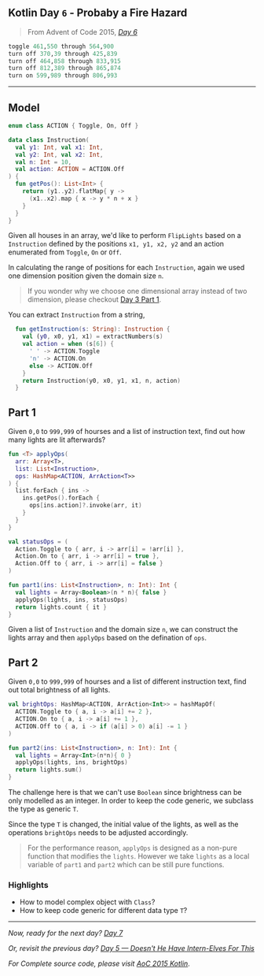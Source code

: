 ## Kotlin Day `6` - Probaby a Fire Hazard

> From Advent of Code 2015, [*Day 6*](https://adventofcode.com/2015/day/6)


```fortran
toggle 461,550 through 564,900
turn off 370,39 through 425,839
turn off 464,858 through 833,915
turn off 812,389 through 865,874
turn on 599,989 through 806,993
```



---

## Model

```kotlin
enum class ACTION { Toggle, On, Off }

data class Instruction(
  val y1: Int, val x1: Int,
  val y2: Int, val x2: Int,
  val n: Int = 10,
  val action: ACTION = ACTION.Off
) {
  fun getPos(): List<Int> {
    return (y1..y2).flatMap{ y ->
      (x1..x2).map { x -> y * n + x }
    }
  }
}
```

Given all houses in an array, we'd like to perform `FlipLights` based on a `Instruction` defined by the positions `x1, y1, x2, y2`  and an action enumerated from  `Toggle`, `On` or `Off`.

In calculating the range of positions for each `Instruction`, again we used one dimension position given the domain size `n`.

> If you wonder why we choose one dimensional array instead of two dimension, please checkout [Day 3 Part 1]().

You can extract `Instruction` from a string,

```kotlin
  fun getInstruction(s: String): Instruction {
    val (y0, x0, y1, x1) = extractNumbers(s)
    val action = when (s[6]) {
      ' ' -> ACTION.Toggle
      'n' -> ACTION.On
      else -> ACTION.Off
    }
    return Instruction(y0, x0, y1, x1, n, action)
  }
```



## Part 1

Given `0,0` to `999,999` of hourses and a list of instruction text, find out how many lights are lit afterwards?

```kotlin
fun <T> applyOps(
  arr: Array<T>,
  list: List<Instruction>,
  ops: HashMap<ACTION, ArrAction<T>>
) {
  list.forEach { ins ->
    ins.getPos().forEach {
      ops[ins.action]?.invoke(arr, it)
    }
  }
}

val statusOps = (
  Action.Toggle to { arr, i -> arr[i] = !arr[i] },
  Action.On to { arr, i -> arr[i] = true },
  Action.Off to { arr, i -> arr[i] = false }
)

fun part1(ins: List<Instruction>, n: Int): Int {
  val lights = Array<Boolean>(n * n){ false }
  applyOps(lights, ins, statusOps)
  return lights.count { it }
}
```

Given a list of `Instruction` and the domain size `n`, we can construct the  lights array and then  `applyOps` based on the defination of `ops`. 

## Part 2

Given `0,0` to `999,999` of hourses and a list of different instruction text, find out total brightness of all lights.

```kotlin
val brightOps: HashMap<ACTION, ArrAction<Int>> = hashMapOf(
  ACTION.Toggle to { a, i -> a[i] += 2 },
  ACTION.On to { a, i -> a[i] += 1 },
  ACTION.Off to { a, i -> if (a[i] > 0) a[i] -= 1 }
)

fun part2(ins: List<Instruction>, n: Int): Int {
  val lights = Array<Int>(n*n){ 0 }  
  applyOps(lights, ins, brightOps)
  return lights.sum()
}
```

The challenge here is that we can't use `Boolean` since brightness can be only modelled as an integer. In order to keep the code generic,  we subclass the type as generic `T`.

Since the type `T` is changed, the initial value of the lights, as well as the operations `brightOps` needs to be adjusted accordingly.

> For the performance reason, `applyOps` is designed as  a non-pure function that modifies the `lights`. However we take `lights` as a local variable of `part1` and `part2` which can be still pure functions.

### Highlights

- How to model complex object with `Class`?
- How to keep code generic for different data type `T`?

---

*Now, ready for the next day?* [*Day 7*](https://medium.com/@windmaomao/kotlin-day-2-i-was-told-there-would-be-no-math-ec0f9e1064cc)

*Or, revisit the previous day?* [*Day 5 — Doesn't He Have Intern-Elves For This*](https://medium.com/@windmaomao/kotlin-day-2-i-was-told-there-would-be-no-math-ec0f9e1064cc)

*For Complete source code, please visit [*AoC 2015 Kotlin*](https://github.com/windmaomao/adventofcode/tree/master/2015/kt/src/test/kotlin/org/adventofcode)*.